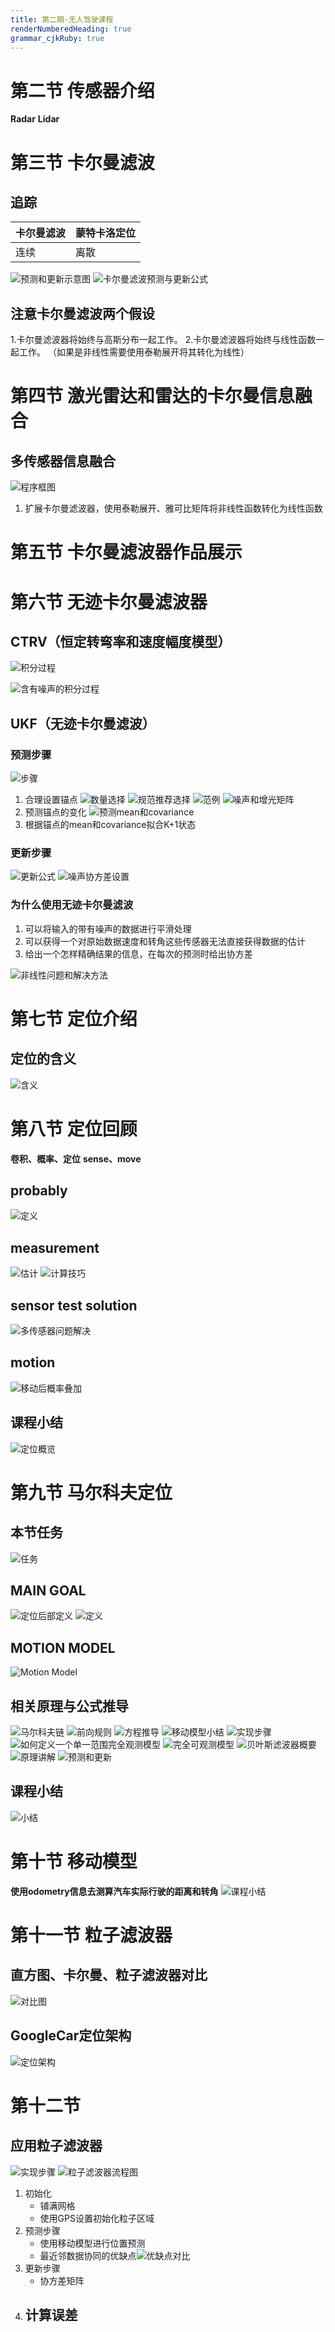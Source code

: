 ```yaml
---
title: 第二期-无人驾驶课程
renderNumberedHeading: true
grammar_cjkRuby: true
---
```


# 第二节 传感器介绍
**Radar**
**Lidar**

# 第三节 卡尔曼滤波
## 追踪
| 卡尔曼滤波 | 蒙特卡洛定位 |
| --- | --- |
| 连续 | 离散 |

![预测和更新示意图](https://gitee.com/knowmefly/little_book_maker/raw/master/小书匠/1616638748123.png)
![卡尔曼滤波预测与更新公式](https://gitee.com/knowmefly/little_book_maker/raw/master/小书匠/1616568347955.png)

## 注意卡尔曼滤波两个假设
1.卡尔曼滤波器将始终与高斯分布一起工作。
2.卡尔曼滤波器将始终与线性函数一起工作。
（如果是非线性需要使用泰勒展开将其转化为线性）

# 第四节 激光雷达和雷达的卡尔曼信息融合
## 多传感器信息融合
![程序框图](https://gitee.com/knowmefly/little_book_maker/raw/master/小书匠/1616931190769.png)
1. 扩展卡尔曼滤波器，使用泰勒展开、雅可比矩阵将非线性函数转化为线性函数

# 第五节 卡尔曼滤波器作品展示

# 第六节 无迹卡尔曼滤波器
## CTRV（恒定转弯率和速度幅度模型）
![积分过程](https://gitee.com/knowmefly/little_book_maker/raw/master/小书匠/1616640866543.png)

![含有噪声的积分过程](https://gitee.com/knowmefly/little_book_maker/raw/master/小书匠/1616641186406.png)

## UKF（无迹卡尔曼滤波）
### 预测步骤
![步骤](https://gitee.com/knowmefly/little_book_maker/raw/master/小书匠/1616642708930.png)
1. 合理设置锚点
![数量选择](https://gitee.com/knowmefly/little_book_maker/raw/master/小书匠/1616642473611.png)
![规范推荐选择](https://gitee.com/knowmefly/little_book_maker/raw/master/小书匠/1616642552583.png)
![范例](https://gitee.com/knowmefly/little_book_maker/raw/master/小书匠/1616642758900.png)
![噪声和增光矩阵](https://gitee.com/knowmefly/little_book_maker/raw/master/小书匠/1616643249019.png)
2. 预测锚点的变化
![预测mean和covariance](https://gitee.com/knowmefly/little_book_maker/raw/master/小书匠/1616643659387.png)
3. 根据锚点的mean和covariance拟合K+1状态
### 更新步骤
![更新公式](https://gitee.com/knowmefly/little_book_maker/raw/master/小书匠/1616723369835.png)
![噪声协方差设置](https://gitee.com/knowmefly/little_book_maker/raw/master/小书匠/1616723652568.png)

### 为什么使用无迹卡尔曼滤波
1. 可以将输入的带有噪声的数据进行平滑处理
2. 可以获得一个对原始数据速度和转角这些传感器无法直接获得数据的估计
3. 给出一个怎样精确结果的信息，在每次的预测时给出协方差

![非线性问题和解决方法](https://gitee.com/knowmefly/little_book_maker/raw/master/小书匠/1616931120863.png)

# 第七节 定位介绍
## 定位的含义
![含义](https://gitee.com/knowmefly/little_book_maker/raw/master/小书匠/1616738610493.png)

# 第八节 定位回顾
**卷积、概率、定位**
**sense、move**

## probably
![定义](https://gitee.com/knowmefly/little_book_maker/raw/master/小书匠/1616906421870.png)

## measurement
![估计](https://gitee.com/knowmefly/little_book_maker/raw/master/小书匠/1616906310390.png)
![计算技巧](https://gitee.com/knowmefly/little_book_maker/raw/master/小书匠/1616906481594.png)

## sensor test solution
![多传感器问题解决](https://gitee.com/knowmefly/little_book_maker/raw/master/小书匠/1616906820844.png)

## motion
![移动后概率叠加](https://gitee.com/knowmefly/little_book_maker/raw/master/小书匠/1616907040858.png)

## 课程小结
![定位概览](https://gitee.com/knowmefly/little_book_maker/raw/master/小书匠/1616907561664.png)

# 第九节 马尔科夫定位
## 本节任务
![任务](https://gitee.com/knowmefly/little_book_maker/raw/master/小书匠/1616931372220.png)

## MAIN GOAL
![定位后部定义](https://gitee.com/knowmefly/little_book_maker/raw/master/小书匠/1616932769372.png)
![定义](https://gitee.com/knowmefly/little_book_maker/raw/master/小书匠/1616932879538.png)
## MOTION MODEL
![Motion Model](https://gitee.com/knowmefly/little_book_maker/raw/master/小书匠/1616933266513.png)
## 相关原理与公式推导
![马尔科夫链](https://gitee.com/knowmefly/little_book_maker/raw/master/小书匠/1616933453265.png)
![前向规则](https://gitee.com/knowmefly/little_book_maker/raw/master/小书匠/1616933657809.png)
![方程推导](https://gitee.com/knowmefly/little_book_maker/raw/master/小书匠/1616933807335.png)
![移动模型小结](https://gitee.com/knowmefly/little_book_maker/raw/master/小书匠/1616933900316.png)
![实现步骤](https://gitee.com/knowmefly/little_book_maker/raw/master/小书匠/1616934004744.png)
![如何定义一个单一范围完全观测模型](https://gitee.com/knowmefly/little_book_maker/raw/master/小书匠/1616934443867.png)
![完全可观测模型](https://gitee.com/knowmefly/little_book_maker/raw/master/小书匠/1616934811284.png)
![贝叶斯滤波器概要](https://gitee.com/knowmefly/little_book_maker/raw/master/小书匠/1616934953349.png)
![原理讲解](https://gitee.com/knowmefly/little_book_maker/raw/master/小书匠/1616935056866.png)
![预测和更新](https://gitee.com/knowmefly/little_book_maker/raw/master/小书匠/1616935145853.png)

## 课程小结
![小结](https://gitee.com/knowmefly/little_book_maker/raw/master/小书匠/1616935967709.png)

# 第十节 移动模型
**使用odometry信息去测算汽车实际行驶的距离和转角**
![课程小结](https://gitee.com/knowmefly/little_book_maker/raw/master/小书匠/1617242072235.png)

# 第十一节 粒子滤波器

## 直方图、卡尔曼、粒子滤波器对比
![对比图](https://gitee.com/knowmefly/little_book_maker/raw/master/小书匠/1617266250769.png)

## GoogleCar定位架构
![定位架构](https://gitee.com/knowmefly/little_book_maker/raw/master/小书匠/1617270579545.png)

# 第十二节
## 应用粒子滤波器
![实现步骤](https://gitee.com/knowmefly/little_book_maker/raw/master/小书匠/1617275466991.png)
![粒子滤波器流程图](https://gitee.com/knowmefly/little_book_maker/raw/master/小书匠/1617276481617.png)

1. 初始化
	- 铺满网格
	- 使用GPS设置初始化粒子区域
2. 预测步骤
	- 使用移动模型进行位置预测
	- 最近邻数据协同的优缺点![优缺点对比](https://gitee.com/knowmefly/little_book_maker/raw/master/小书匠/1617277294772.png)
3. 更新步骤
	- 协方差矩阵
4. 计算误差
	- 